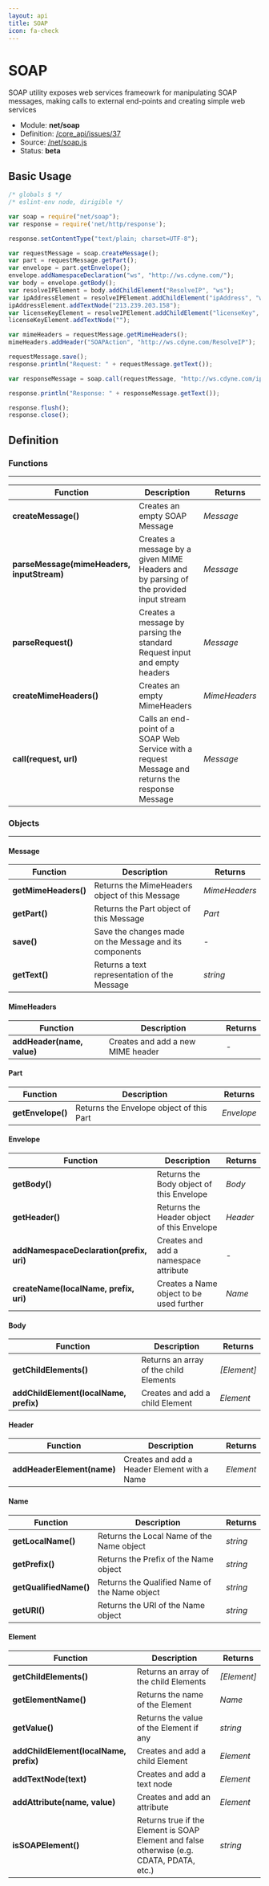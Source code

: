```yaml
---
layout: api
title: SOAP
icon: fa-check
---
```


SOAP
===

SOAP utility exposes web services frameowrk for manipulating SOAP messages, making calls to external end-points and creating simple web services

- Module: **net/soap**
- Definition: [/core_api/issues/37](https://github.com/dirigiblelabs/core_api/issues/37)
- Source: [/net/soap.js](https://github.com/dirigiblelabs/core_api/blob/master/core_api/ScriptingServices/net/soap.js)
- Status: **beta**

Basic Usage
---

```javascript
/* globals $ */
/* eslint-env node, dirigible */

var soap = require("net/soap");
var response = require('net/http/response');

response.setContentType("text/plain; charset=UTF-8");

var requestMessage = soap.createMessage();
var part = requestMessage.getPart();
var envelope = part.getEnvelope();
envelope.addNamespaceDeclaration("ws", "http://ws.cdyne.com/");
var body = envelope.getBody();
var resolveIPElement = body.addChildElement("ResolveIP", "ws");
var ipAddressElement = resolveIPElement.addChildElement("ipAddress", "ws");
ipAddressElement.addTextNode("213.239.203.158");
var licenseKeyElement = resolveIPElement.addChildElement("licenseKey", "ws");
licenseKeyElement.addTextNode("");

var mimeHeaders = requestMessage.getMimeHeaders();
mimeHeaders.addHeader("SOAPAction", "http://ws.cdyne.com/ResolveIP");

requestMessage.save();
response.println("Request: " + requestMessage.getText());

var responseMessage = soap.call(requestMessage, "http://ws.cdyne.com/ip2geo/ip2geo.asmx");

response.println("Response: " + responseMessage.getText());

response.flush();
response.close();
```

Definition
---

### Functions

---

Function     | Description | Returns
------------ | ----------- | --------
**createMessage()**   | Creates an empty SOAP Message | *Message*
**parseMessage(mimeHeaders, inputStream)**    | Creates a message by a given MIME Headers and by parsing of the provided input stream | *Message*
**parseRequest()**  | Creates a message by parsing the standard Request input and empty headers | *Message*
**createMimeHeaders()**  | Creates an empty MimeHeaders | *MimeHeaders*
**call(request, url)**  | Calls an end-point of a SOAP Web Service with a request Message and returns the response Message | *Message*


### Objects

---

#### Message


Function     | Description | Returns
------------ | ----------- | --------
**getMimeHeaders()**   | Returns the MimeHeaders object of this Message | *MimeHeaders*
**getPart()**   | Returns the Part object of this Message | *Part*
**save()**   | Save the changes made on the Message and its components | -
**getText()**  | Returns a text representation of the Message | *string*


#### MimeHeaders

Function     | Description | Returns
------------ | ----------- | --------
**addHeader(name, value)**   | Creates and add a new MIME header | *-*


#### Part

Function     | Description | Returns
------------ | ----------- | --------
**getEnvelope()**   | Returns the Envelope object of this Part | *Envelope*


#### Envelope

Function     | Description | Returns
------------ | ----------- | --------
**getBody()**   | Returns the Body object of this Envelope | *Body*
**getHeader()**   | Returns the Header object of this Envelope | *Header*
**addNamespaceDeclaration(prefix, uri)**   | Creates and add a namespace attribute | -
**createName(localName, prefix, uri)**   | Creates a Name object to be used further | *Name*


#### Body

Function     | Description | Returns
------------ | ----------- | --------
**getChildElements()**   | Returns an array of the child Elements | *[Element]*
**addChildElement(localName, prefix)**   | Creates and add a child Element | *Element*


#### Header

Function     | Description | Returns
------------ | ----------- | --------
**addHeaderElement(name)**   | Creates and add a Header Element with a Name | *Element*


#### Name

Function     | Description | Returns
------------ | ----------- | --------
**getLocalName()**   | Returns the Local Name of the Name object | *string*
**getPrefix()**   | Returns the Prefix of the Name object | *string*
**getQualifiedName()**   | Returns the Qualified Name of the Name object | *string*
**getURI()**   | Returns the URI of the Name object | *string*


#### Element

Function     | Description | Returns
------------ | ----------- | --------
**getChildElements()**   | Returns an array of the child Elements | *[Element]*
**getElementName()**   | Returns the name of the Element | *Name*
**getValue()**   | Returns the value of the Element if any | *string*
**addChildElement(localName, prefix)**   | Creates and add a child Element | *Element*
**addTextNode(text)**   | Creates and add a text node | *Element*
**addAttribute(name, value)**   | Creates and add an attribute | *Element*
**isSOAPElement()**   | Returns true if the Element is SOAP Element and false otherwise (e.g. CDATA, PDATA, etc.) | *string*

